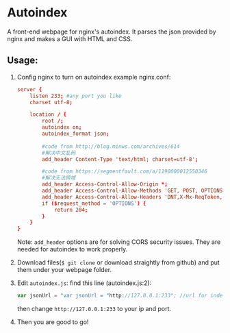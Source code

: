 # Autoindex
A front-end webpage for nginx's autoindex.
It parses the json provided by nginx and makes a GUI with HTML and CSS.

## Usage:
1. Config nginx to turn on autoindex
    example nginx.conf:
    ```conf
    server {
		listen 233; #any port you like
		charset utf-8;

		location / {
			root /;
			autoindex on;
			autoindex_format json;
			
			#code from http://blog.minws.com/archives/614
			#解决中文乱码
			add_header Content-Type 'text/html; charset=utf-8';

			#code from https://segmentfault.com/a/1190000012550346
			#解决无法跨域
			add_header Access-Control-Allow-Origin *;
			add_header Access-Control-Allow-Methods 'GET, POST, OPTIONS';
			add_header Access-Control-Allow-Headers 'DNT,X-Mx-ReqToken,Keep-Alive,User-Agent,X-Requested-With,If-Modified-Since,Cache-Control,Content-Type,Authorization';
			if ($request_method = 'OPTIONS') {
				return 204;
			}
		}
	}
    ```
    Note: `add_header` options are for solving CORS security issues. They are needed for autoindex to work properly.

2. Download files(`$ git clone` or download straightly from github) and put them under your webpage folder.
3. Edit `autoindex.js`: find this line (autoindex.js:2):
    ```javascript
    var jsonUrl = "var jsonUrl = "http://127.0.0.1:233"; //url for index json";
    ```
    then change `http://127.0.0.1:233` to your ip and port.
4. Then you are good to go!